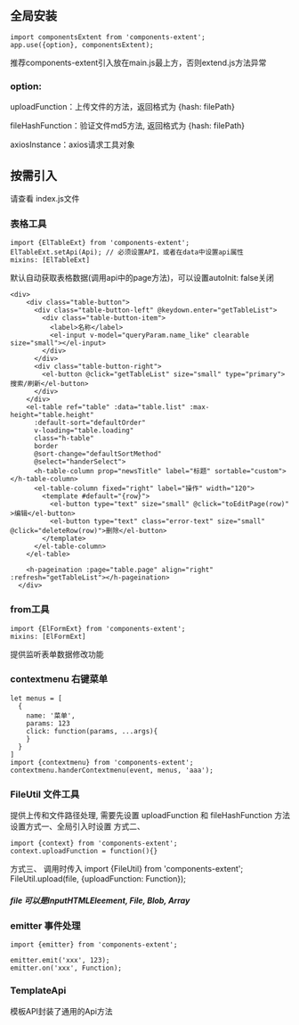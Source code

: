 ## 全局安装
```
import componentsExtent from 'components-extent';
app.use({option}, componentsExtent);
```
推荐components-extent引入放在main.js最上方，否则extend.js方法异常

### option: 
uploadFunction：上传文件的方法，返回格式为 {hash: filePath}

fileHashFunction：验证文件md5方法, 返回格式为 {hash: filePath}

axiosInstance：axios请求工具对象

## 按需引入
请查看 index.js文件

### 表格工具
```
import {ElTableExt} from 'components-extent';
ElTableExt.setApi(Api); // 必须设置API，或者在data中设置api属性
mixins: [ElTableExt]
```
默认自动获取表格数据(调用api中的page方法)，可以设置autoInit: false关闭
```
<div>
    <div class="table-button">
      <div class="table-button-left" @keydown.enter="getTableList">
        <div class="table-button-item">
          <label>名称</label>
          <el-input v-model="queryParam.name_like" clearable size="small"></el-input>
        </div>
      </div>
      <div class="table-button-right">
        <el-button @click="getTableList" size="small" type="primary">搜索/刷新</el-button>
      </div>
    </div>
    <el-table ref="table" :data="table.list" :max-height="table.height"
      :default-sort="defaultOrder"
      v-loading="table.loading"
      class="h-table"
      border
      @sort-change="defaultSortMethod"
      @select="handerSelect">
      <h-table-column prop="newsTitle" label="标题" sortable="custom"></h-table-column>
      <el-table-column fixed="right" label="操作" width="120">
        <template #default="{row}">
          <el-button type="text" size="small" @click="toEditPage(row)" >编辑</el-button>
          <el-button type="text" class="error-text" size="small" @click="deleteRow(row)">删除</el-button>
        </template>
      </el-table-column>
    </el-table>

    <h-pageination :page="table.page" align="right" :refresh="getTableList"></h-pageination>
  </div>

```

### from工具
```
import {ElFormExt} from 'components-extent';
mixins: [ElFormExt]
```
提供监听表单数据修改功能

### contextmenu 右键菜单
```
let menus = [
  {
    name: '菜单',
    params: 123
    click: function(params, ...args){
    }
  }
]
import {contextmenu} from 'components-extent';
contextmenu.handerContextmenu(event, menus, 'aaa');
```

### FileUtil 文件工具
提供上传和文件路径处理, 需要先设置 uploadFunction 和 fileHashFunction 方法
设置方式一、全局引入时设置
方式二、
```
import {context} from 'components-extent';
context.uploadFunction = function(){}
```
方式三、
调用时传入
import {FileUtil} from 'components-extent';
FileUtil.upload(file, {uploadFunction: Function});

##### file 可以是InputHTMLEleement, File, Blob, Array

### emitter 事件处理
```
import {emitter} from 'components-extent';

emitter.emit('xxx', 123);
emitter.on('xxx', Function);
```

### TemplateApi
模板API封装了通用的Api方法
